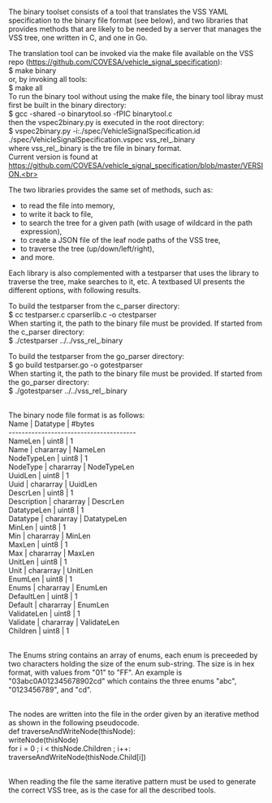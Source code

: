The binary toolset consists of a tool that translates the VSS YAML specification to the binary file format (see below), 
and two libraries that provides methods that are likely to be needed by a server that manages the VSS tree, one written in C, and one in Go.<br>

The translation tool can be invoked via the make file available on the VSS repo (https://github.com/COVESA/vehicle_signal_specification):<br>
$ make binary<br>
or, by invoking all tools:<br>
$ make all<br>
To run the binary tool without using the make file, the binary tool libray must first be built in the binary directory:<br>
$ gcc -shared -o binarytool.so -fPIC binarytool.c<br>
then the vspec2binary.py is executed in the root directory:<br>
$ vspec2binary.py -i:./spec/VehicleSignalSpecification.id ./spec/VehicleSignalSpecification.vspec vss_rel_<current version>.binary<br>
where vss_rel_<current version>.binary is the tre file in binary format.<br>
Current version is found at https://github.com/COVESA/vehicle_signal_specification/blob/master/VERSION.<br>

The two libraries provides the same set of methods, such as:
<ul>
<li>to read the file into memory,</li>
<li>to write it back to file,</li>
<li>to search the tree for a given path (with usage of wildcard in the path expression),</li>
<li>to create a JSON file of the leaf node paths of the VSS tree,</li>
<li>to traverse the tree (up/down/left/right),</li>
<li>and more.</li>
</ul>

Each library is also complemented with a testparser that uses the library to traverse the tree, make searches to it, etc. 
A textbased UI presents the different options, with following results.<br>

To build the testparser from the c_parser directory:<br>
$ cc testparser.c cparserlib.c -o ctestparser<br>
When starting it, the path to the binary file must be provided. If started from the c_parser directory:<br>
$ ./ctestparser ../../vss_rel_<current version>.binary<br>

To build the testparser from the go_parser directory:<br>
$ go build testparser.go  -o gotestparser<br>
When starting it, the path to the binary file must be provided. If started from the go_parser directory:<br>
$ ./gotestparser ../../vss_rel_<current version>.binary<br><br>

The binary node file format is as follows:<br>
    Name        | Datatype  | #bytes<br>
    ---------------------------------------<br>
    NameLen     | uint8     | 1<br>
    Name        | chararray | NameLen<br>
    NodeTypeLen | uint8     | 1<br>
    NodeType    | chararray | NodeTypeLen<br>
    UuidLen     | uint8     | 1<br>
    Uuid        | chararray | UuidLen<br>
    DescrLen    | uint8     | 1<br>
    Description | chararray | DescrLen<br>
    DatatypeLen | uint8     | 1<br>
    Datatype    | chararray | DatatypeLen<br>
    MinLen      | uint8     | 1<br>
    Min         | chararray | MinLen<br>
    MaxLen      | uint8     | 1<br>
    Max         | chararray | MaxLen<br>
    UnitLen     | uint8     | 1<br>
    Unit        | chararray | UnitLen<br>
    EnumLen     | uint8     | 1<br>
    Enums       | chararray | EnumLen<br>
    DefaultLen  | uint8     | 1<br>
    Default     | chararray | EnumLen<br>
    ValidateLen | uint8     | 1<br>
    Validate    | chararray | ValidateLen<br>
    Children    | uint8     | 1<br><br>

The Enums string contains an array of enums, each enum is preceeded by two characters holding the size of the enum sub-string. 
The size is in hex format, with values from "01" to "FF". An example is "03abc0A012345678902cd" which contains the three enums "abc", "0123456789", and "cd".<br><br>

The nodes are written into the file in the order given by an iterative method as shown in the following pseudocode.<br>
def traverseAndWriteNode(thisNode):<br>
	writeNode(thisNode)<br>
	for i = 0 ; i < thisNode.Children ; i++:<br>
		traverseAndWriteNode(thisNode.Child[i])<br><br>

When reading the file the same iterative pattern must be used to generate the correct VSS tree, as is the case for all the described tools.

